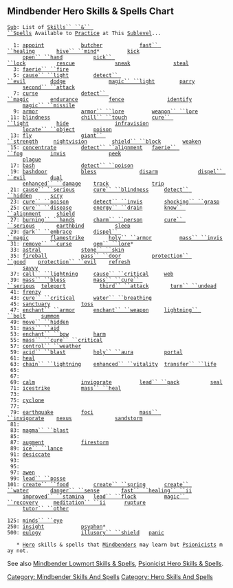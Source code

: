 ## Mindbender Hero Skills & Spells Chart

[`Sub`](Sublevel "wikilink")`: List of `[`Skills`` ``&`` ``Spells`](:Category:_Skills_And_Spells "wikilink")` Available to `[`Practice`](Practice "wikilink")` at This `[`Sublevel`](Sublevel "wikilink")`...`  
`     `  
`  1: `[`appoint`](Appoint "wikilink")`            `[`butcher`](Butcher "wikilink")`            `[`fast`` ``healing`](Fast_Healing "wikilink")`       `[`hive`` ``mind`](Hive_Mind "wikilink")`*         `[`kick`](Kick "wikilink")  
`     `[`open`` ``hand`](Open_Hand "wikilink")`          `[`pick`` ``lock`](Pick_Lock "wikilink")`          `[`rescue`](Rescue "wikilink")`             `[`sneak`](Sneak "wikilink")`              `[`steal`](Steal "wikilink")  
`  3: `[`faerie`` ``fire`](Faerie_Fire "wikilink")  
`  5: `[`cause`` ``light`](Cause_Light "wikilink")`        `[`detect`` ``evil`](Detect_Evil "wikilink")`        `[`dodge`](Dodge "wikilink")`              `[`magic`` ``light`](Magic_Light "wikilink")`        `[`parry`](Parry "wikilink")  
`     `[`second`` ``attack`](Second_Attack "wikilink")  
`  7: `[`curse`](Curse "wikilink")`              `[`detect`` ``magic`](Detect_Magic "wikilink")`       `[`endurance`](Endurance "wikilink")`          `[`fence`](Fence "wikilink")`              `[`identify`](Identify_(spell) "wikilink")  
`     `[`magic`` ``missile`](Magic_Missile "wikilink")  
`  9: `[`armor`](Armor_(spell) "wikilink")`              `[`armor`` ``lore`](Armor_Lore "wikilink")`         `[`weapon`` ``lore`](Weapon_Lore "wikilink")  
` 11: `[`blindness`](Blindness "wikilink")`          `[`chill`` ``touch`](Chill_Touch "wikilink")`        `[`cure`` ``light`](Cure_Light "wikilink")`         `[`hide`](Hide "wikilink")`               `[`infravision`](Infravision "wikilink")  
`     `[`locate`` ``object`](Locate_Object "wikilink")`      `[`poison`](Poison_(spell) "wikilink")  
` 13: `[`fly`](Fly "wikilink")`                `[`giant`` ``strength`](Giant_Strength "wikilink")`     `[`nightvision`](Nightvision "wikilink")`        `[`shield`` ``block`](Shield_Block "wikilink")`       `[`weaken`](Weaken "wikilink")  
` 15: `[`concentrate`](Concentrate "wikilink")`        `[`detect`` ``alignment`](Detect_Alignment "wikilink")`   `[`faerie`` ``fog`](Faerie_Fog "wikilink")`         `[`invis`](Invis "wikilink")`              `[`peek`](Peek "wikilink")  
`     `[`plague`](Plague "wikilink")  
` 17: `[`bash`](Bash "wikilink")`               `[`detect`` ``poison`](Detect_Poison "wikilink")  
` 19: `[`bashdoor`](Bashdoor "wikilink")`           `[`bless`](Bless "wikilink")`              `[`disarm`](Disarm "wikilink")`             `[`dispel`` ``evil`](Dispel_Evil "wikilink")`        `[`dual`](Dual "wikilink")  
`     `[`enhanced`` ``damage`](Enhanced_Damage "wikilink")`    `[`track`](Track "wikilink")`              `[`trip`](Trip "wikilink")  
` 21: `[`cause`` ``serious`](Cause_Serious "wikilink")`      `[`cure`` ``blindness`](Cure_Blindness "wikilink")`     `[`detect`` ``hidden`](Detect_Hidden "wikilink")`      `[`scry`](Scry "wikilink")  
` 23: `[`cure`` ``poison`](Cure_Poison "wikilink")`        `[`detect`` ``invis`](Detect_Invis "wikilink")`       `[`shocking`` ``grasp`](Shocking_Grasp "wikilink")  
` 25: `[`cure`` ``disease`](Cure_Disease "wikilink")`       `[`energy`` ``drain`](Energy_Drain "wikilink")`       `[`know`` ``alignment`](Know_Alignment "wikilink")`     `[`shield`](Shield "wikilink")  
` 27: `[`burning`` ``hands`](Burning_Hands "wikilink")`      `[`charm`` ``person`](Charm_Person "wikilink")`       `[`cure`` ``serious`](Cure_Serious "wikilink")`       `[`earthbind`](Earthbind "wikilink")`          `[`sleep`](Sleep_(spell) "wikilink")  
` 29: `[`dark`` ``embrace`](Dark_Embrace "wikilink")`       `[`dispel`` ``magic`](Dispel_Magic "wikilink")`       `[`flamestrike`](Flamestrike "wikilink")`        `[`holy`` ``armor`](Holy_Armor "wikilink")`         `[`mass`` ``invis`](Mass_Invis "wikilink")  
` 31: `[`remove`` ``curse`](Remove_Curse "wikilink")`       `[`gem`` ``lore`](Gem_Lore "wikilink")`*`  
` 33: `[`astral`](Astral "wikilink")`             `[`stone`` ``skin`](Stone_Skin "wikilink")  
` 35: `[`fireball`](Fireball "wikilink")`           `[`pass`` ``door`](Pass_Door "wikilink")`          `[`protection`` ``good`](Protection_Good "wikilink")`    `[`protection`` ``evil`](Protection_Evil "wikilink")`    `[`refresh`](Refresh "wikilink")  
`     `[`savvy`](Savvy "wikilink")  
` 37: `[`call`` ``lightning`](Call_Lightning "wikilink")`     `[`cause`` ``critical`](Cause_Critical "wikilink")`     `[`web`](Web "wikilink")  
` 39: `[`mass`` ``bless`](Mass_Bless "wikilink")`         `[`mass`` ``cure`` ``serious`](Mass_Cure_Serious "wikilink")`  `[`teleport`](Teleport "wikilink")`           `[`third`` ``attack`](Third_Attack "wikilink")`       `[`turn`` ``undead`](Turn_Undead "wikilink")  
` 41: `[`frenzy`](Frenzy "wikilink")  
` 43: `[`cure`` ``critical`](Cure_Critical "wikilink")`      `[`water`` ``breathing`](Water_Breathing "wikilink")  
` 45: `[`sanctuary`](Sanctuary "wikilink")`          `[`toss`](Toss "wikilink")  
` 47: `[`enchant`` ``armor`](Enchant_Armor "wikilink")`      `[`enchant`` ``weapon`](Enchant_Weapon "wikilink")`     `[`lightning`` ``bolt`](Lightning_Bolt "wikilink")`     `[`summon`](Summon "wikilink")  
` 49: `[`move`` ``hidden`](Move_Hidden "wikilink")  
` 51: `[`mass`` ``aid`](Mass_Aid "wikilink")  
` 53: `[`enchant`` ``bow`](Enchant_Bow "wikilink")`        `[`harm`](Harm "wikilink")  
` 55: `[`mass`` ``cure`` ``critical`](Mass_Cure_Critical "wikilink")  
` 57: `[`control`` ``weather`](Control_Weather "wikilink")  
` 59: `[`acid`` ``blast`](Acid_Blast "wikilink")`         `[`holy`` ``aura`](Holy_Aura "wikilink")`          `[`portal`](Portal "wikilink")  
` 61: `[`heal`](Heal_(spell) "wikilink")  
` 63: `[`chain`` ``lightning`](Chain_Lightning "wikilink")`    `[`enhanced`` ``vitality`](Enhanced_Vitality "wikilink")`  `[`transfer`` ``life`](Transfer_Life "wikilink")  
` 65: `  
` 67: `  
` 69: `[`calm`](Calm "wikilink")`               `[`invigorate`](Invigorate "wikilink")`         `[`lead`` ``pack`](Lead_Pack "wikilink")`          `[`seal`](Seal "wikilink")  
` 71: `[`icestrike`](Icestrike "wikilink")`          `[`mass`` ``heal`](Mass_Heal "wikilink")  
` 73: `  
` 75: `[`cyclone`](Cyclone "wikilink")  
` 77: `  
` 79: `[`earthquake`](Earthquake "wikilink")`         `[`foci`](Foci "wikilink")`               `[`mass`` ``invigorate`](Mass_Invigorate "wikilink")`    `[`nexus`](Nexus "wikilink")`              `[`sandstorm`](Sandstorm "wikilink")  
` 81: `  
` 83: `[`magma`` ``blast`](Magma_Blast "wikilink")  
` 85: `  
` 87: `[`augment`](Augment "wikilink")`            `[`firestorm`](Firestorm "wikilink")  
` 89: `[`ice`` ``lance`](Ice_Lance "wikilink")  
` 91: `[`desiccate`](Desiccate "wikilink")  
` 93: `  
` 95: `  
` 97: `[`awen`](Awen "wikilink")  
` 99: `[`lead`` ``posse`](Lead_Posse "wikilink")  
`101: `[`create`` ``food`](Create_Food "wikilink")`        `[`create`` ``spring`](Create_Spring "wikilink")`      `[`create`` ``water`](Create_Water "wikilink")`       `[`danger`` ``sense`](Danger_Sense "wikilink")`       `[`fast`` ``healing`` ``ii`](Fast_Healing_II "wikilink")  
`     `[`improved`` ``stamina`](Improved_Stamina "wikilink")`   `[`lead`` ``flock`](Lead_Flock "wikilink")`         `[`magic`` ``recovery`](Magic_Recovery "wikilink")`     `[`meditation`` ``ii`](Meditation_II "wikilink")`      `[`rupture`](Rupture "wikilink")  
`     `[`tutor`` ``other`](Tutor_Other "wikilink")  
`     `  
`125: `[`minds`` ``eye`](Minds_Eye "wikilink")  
`250: `[`insight`](Insight "wikilink")`            `[`psyphon`](Psyphon "wikilink")`*`  
`500: `[`eulogy`](Eulogy "wikilink")`             `[`illusory`` ``shield`](Illusory_Shield "wikilink")`   `[`panic`](Panic "wikilink")  
`     `  
`   * `[`Hero`](:Category:_Hero "wikilink")` skills & spells that `[`Mindbenders`](:Category:_Mindbenders "wikilink")` may learn but `[`Psionicists`](:Category:_Psionicists "wikilink")` may not.`

See also [Mindbender Lowmort Skills &
Spells](:Category:_Mindbender_Lowmort_Skills_And_Spells "wikilink"),
[Psionicist Hero Skills &
Spells](:Category:_Psionicist_Hero_Skills_And_Spells "wikilink").

[Category: Mindbender Skills And
Spells](Category:_Mindbender_Skills_And_Spells "wikilink") [Category:
Hero Skills And Spells](Category:_Hero_Skills_And_Spells "wikilink")
